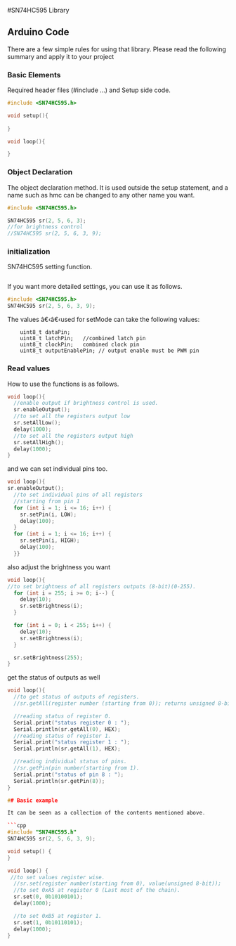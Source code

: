 #SN74HC595 Library

## Arduino Code

There are a few simple rules for using that library. Please read the following summary and apply it to your project

### Basic Elements

Required header files (#include ...) and Setup side code.

```cpp
#include <SN74HC595.h>

void setup(){
 
}

void loop(){

}
```

### Object Declaration

The object declaration method. It is used outside the setup statement, and a name such as hmc can be changed to any other name you want.

```cpp
#include <SN74HC595.h>

SN74HC595 sr(2, 5, 6, 3);
//for brightness control
//SN74HC595 sr(2, 5, 6, 3, 9);
```

### initialization

SN74HC595 setting function.

```cpp
```

If you want more detailed settings, you can use it as follows.

```cpp
#include <SN74HC595.h>
SN74HC595 sr(2, 5, 6, 3, 9);
```

The values â€‹â€‹used for setMode can take the following values:

``` uint8_t registers; //number of refisters
    uint8_t dataPin;   
    uint8_t latchPin;	//combined latch pin
    uint8_t clockPin;	combined clock pin
    uint8_t outputEnablePin; // output enable must be PWM pin
```

### Read values

How to use the functions is as follows.

```cpp
void loop(){
  //enable output if brightness control is used.
  sr.enableOutput();
  //to set all the registers output low
  sr.setAllLow();
  delay(1000);
  //to set all the registers output high
  sr.setAllHigh();
  delay(1000);
}
```

and we can set individual pins too.

```cpp
void loop(){
sr.enableOutput();
  //to set individual pins of all registers
  //starting from pin 1
  for (int i = 1; i <= 16; i++) {
    sr.setPin(i, LOW);
    delay(100);
  }
  for (int i = 1; i <= 16; i++) {
    sr.setPin(i, HIGH);
    delay(100);
  }}
```

also adjust the brightness you want

```cpp
void loop(){  
//to set brightness of all registers outputs (8-bit)(0-255).
  for (int i = 255; i >= 0; i--) {
    delay(10);
    sr.setBrightness(i);
  }

  for (int i = 0; i < 255; i++) {
    delay(10);
    sr.setBrightness(i);
  }

  sr.setBrightness(255);
}
```

get the status of outputs as well

```cpp
void loop(){
  //to get status of outputs of registers.
  //sr.getAll(register number (starting from 0)); returns unsigned 8-bit value

  //reading status of register 0.
  Serial.print("status register 0 : ");
  Serial.println(sr.getAll(0), HEX);
  //reading status of register 1.
  Serial.print("status register 1 : ");
  Serial.println(sr.getAll(1), HEX);

  //reading individual status of pins.
  //sr.getPin(pin number(starting from 1).
  Serial.print("status of pin 8 : ");
  Serial.println(sr.getPin(8));
}

## Basic example

It can be seen as a collection of the contents mentioned above.

```cpp
#include "SN74HC595.h"
SN74HC595 sr(2, 5, 6, 3, 9);

void setup() {
}

void loop() {
 //to set values register wise.
  //sr.set(register number(starting from 0), value(unsigned 8-bit));
  //to set 0xA5 at register 0 (Last most of the chain).
  sr.set(0, 0b10100101);
  delay(1000);

  //to set 0xB5 at register 1.
  sr.set(1, 0b10110101);
  delay(1000);
}
```